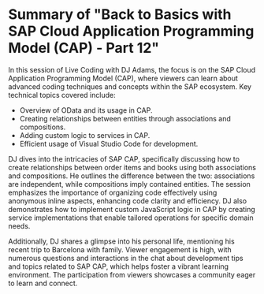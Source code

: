 # Summary of "Back to Basics with SAP Cloud Application Programming Model (CAP) - Part 12"

In this session of Live Coding with DJ Adams, the focus is on the SAP Cloud Application Programming Model (CAP), where viewers can learn about advanced coding techniques and concepts within the SAP ecosystem. Key technical topics covered include:
- Overview of OData and its usage in CAP.
- Creating relationships between entities through associations and compositions.
- Adding custom logic to services in CAP.
- Efficient usage of Visual Studio Code for development.

DJ dives into the intricacies of SAP CAP, specifically discussing how to create relationships between order items and books using both associations and compositions. He outlines the difference between the two: associations are independent, while compositions imply contained entities. The session emphasizes the importance of organizing code effectively using anonymous inline aspects, enhancing code clarity and efficiency. DJ also demonstrates how to implement custom JavaScript logic in CAP by creating service implementations that enable tailored operations for specific domain needs.

Additionally, DJ shares a glimpse into his personal life, mentioning his recent trip to Barcelona with family. Viewer engagement is high, with numerous questions and interactions in the chat about development tips and topics related to SAP CAP, which helps foster a vibrant learning environment. The participation from viewers showcases a community eager to learn and connect.